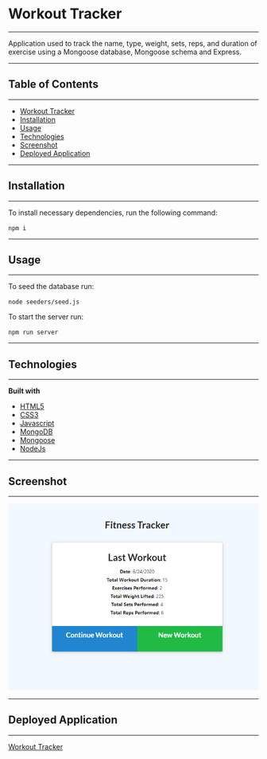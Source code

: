 # Workout Tracker
***
Application used to track the name, type, weight, sets, reps, and duration of exercise using a Mongoose database, Mongoose schema and Express.
***

## Table of Contents
***
  * [Workout Tracker](#workout-tracker)
  * [Installation](#installation)
  * [Usage](#Usage)
  * [Technologies](#technologies)
  * [Screenshot](#screenshot)
  * [Deployed Application](#deployed-application)
***

## Installation
***
To install necessary dependencies, run the following command:

```
npm i
```
***

## Usage
***
To seed the database run:
```
node seeders/seed.js
```
To start the server run:
```
npm run server
```
***

## Technologies
***
<b>Built with</b>
- [HTML5](https://developer.mozilla.org/en-US/docs/Web/Guide/HTML/HTML5)
- [CSS3](https://developer.mozilla.org/en-US/docs/Web/CSS)
- [Javascript](https://developer.mozilla.org/en-US/docs/Web/JavaScript)
- [MongoDB](https://docs.mongodb.com/manual/)
- [Mongoose](https://mongoosejs.com/docs/)
- [NodeJs](https://nodejs.org/en/docs/)
***

## Screenshot
***
<img src="public/Images/homepage.PNG">

***

## Deployed Application
***
<a href="https://limitless-springs-47529.herokuapp.com/">Workout Tracker</a>

